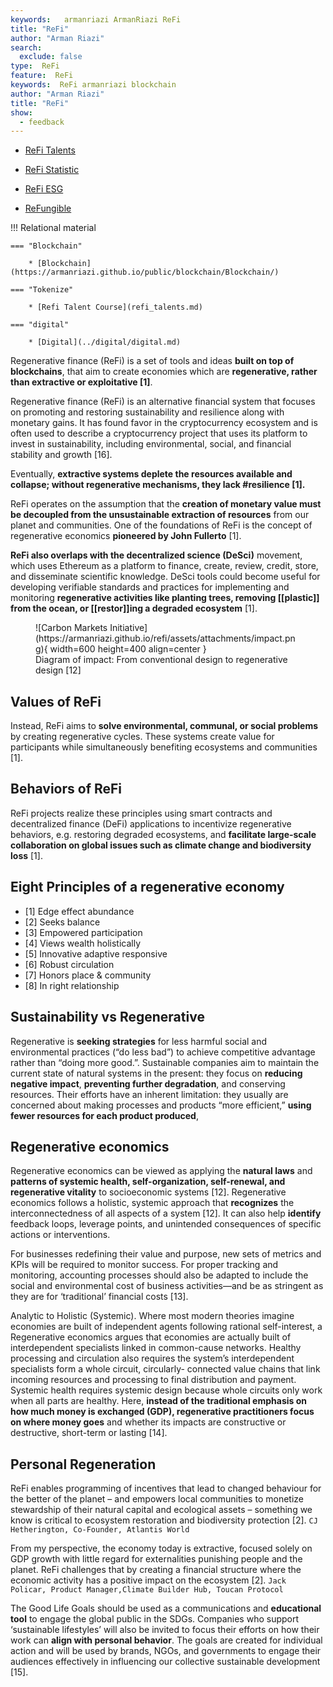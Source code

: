 ```yaml
---
keywords:   armanriazi ArmanRiazi ReFi
title: "ReFi"
author: "Arman Riazi"
search:
  exclude: false
type:  ReFi
feature:  ReFi
keywords:  ReFi armanriazi blockchain
author: "Arman Riazi"
title: "ReFi"
show:
  - feedback
---
```


- [ReFi Talents](refi_talents.md)

- [ReFi Statistic](statistic_refi.md)

- [ReFi ESG](esg.md)

- [ReFungible](refungible.md)

!!! Relational material

    === "Blockchain"

        * [Blockchain](https://armanriazi.github.io/public/blockchain/Blockchain/)

    === "Tokenize"

        * [Refi Talent Course](refi_talents.md)
    
    === "digital"

        * [Digital](../digital/digital.md)



Regenerative finance (ReFi) is a set of tools and ideas **built on top of blockchains**, that aim to create economies which are **regenerative, rather than extractive or exploitative [1]**. 

Regenerative finance (ReFi) is an alternative financial system that focuses on promoting and restoring sustainability and resilience along with monetary gains. It has found favor in the cryptocurrency ecosystem and is often used to describe a cryptocurrency project that uses its platform to invest in sustainability, including environmental, social, and financial stability and growth [16].

Eventually, **extractive systems deplete the resources available and collapse; without regenerative mechanisms, they lack #resilience [1].** 

ReFi operates on the assumption that the **creation of monetary value must be decoupled from the unsustainable extraction of resources** from our planet and communities. One of the foundations of ReFi is the concept of regenerative economics **pioneered by John Fullerto** [1].

**ReFi also overlaps with the decentralized science (DeSci)** movement, which uses Ethereum as a platform to finance, create, review, credit, store, and disseminate scientific knowledge. DeSci tools could become useful for developing verifiable standards and practices for implementing and monitoring **regenerative activities like planting trees, removing [[plastic]] from the ocean, or [[restor]]ing a degraded ecosystem** [1].

<figure markdown>
![Carbon Markets Initiative](https://armanriazi.github.io/refi/assets/attachments/impact.png){ width=600 height=400 align=center }
<figcaption>Diagram of impact: From conventional design to regenerative design [12]</figcaption>
</figure>

## Values of ReFi

Instead, ReFi aims to **solve environmental, communal, or social problems** by creating regenerative cycles. These systems create value for participants while simultaneously benefiting ecosystems and communities [1].

## Behaviors of ReFi

ReFi projects realize these principles using smart contracts and decentralized finance (DeFi) applications to incentivize regenerative behaviors, e.g. restoring degraded ecosystems, and **facilitate large-scale collaboration on global issues such as climate change and biodiversity loss** [1].

## Eight Principles of a regenerative economy

- [1] Edge effect abundance
- [2] Seeks balance
- [3] Empowered participation
- [4] Views wealth holistically
- [5] Innovative adaptive responsive
- [6] Robust circulation
- [7] Honors place & community
- [8] In right relationship

## Sustainability vs Regenerative

Regenerative is **seeking strategies** for less harmful social and environmental practices (“do less bad”) to achieve competitive advantage rather than “doing more good.”.
Sustainable companies aim to maintain the current state of natural systems in the present: they focus on **reducing negative impact**, **preventing further degradation**, and conserving resources. Their efforts have an inherent limitation: they usually are concerned about making processes and products “more efficient,” **using fewer resources for each product produced**,

## Regenerative economics

Regenerative economics can be viewed as applying the **natural laws** and **patterns of systemic health, self-organization, self-renewal, and regenerative vitality** to socioeconomic systems [12].
Regenerative economics follows a holistic, systemic approach that **recognizes** the interconnectedness of all aspects of a system [12].
It can also help **identify** feedback loops, leverage points, and unintended consequences of specific actions or interventions.

For businesses redefining their value and purpose, new sets of metrics and KPIs will be required to monitor success. For proper
tracking and monitoring, accounting processes should also be adapted to include the social and
environmental cost of business activities—and be as stringent as they are for ‘traditional’ financial costs [13].

Analytic to Holistic (Systemic). Where most modern theories imagine economies are built of independent agents following rational self-interest, a Regenerative economics argues that economies
are actually built of interdependent specialists linked in common-cause networks. Healthy processing and circulation also requires the system’s interdependent specialists form a whole circuit, circularly-
connected value chains that link incoming resources and processing to final distribution and payment. Systemic health requires systemic design because whole circuits only work when all parts are healthy.
Here, **instead of the traditional emphasis on how much money is exchanged (GDP), regenerative practitioners focus on where money goes** and whether its impacts are constructive or destructive,
short-term or lasting [14].

## Personal Regeneration

ReFi enables programming of incentives that lead to changed behaviour for the better of the planet – and empowers local communities to monetize stewardship of their natural capital and ecological assets – something we know is critical to ecosystem restoration and biodiversity protection [2].
`CJ Hetherington, Co-Founder, Atlantis World`

From my perspective, the economy today is extractive, focused solely on GDP growth with little regard for externalities punishing people and the planet. ReFi challenges that by creating a financial structure where the economic activity has a positive impact on the ecosystem [2].
`Jack Policar, Product Manager,Climate Builder Hub, Toucan Protocol`

The Good Life Goals should be used as a communications and **educational tool** to engage the global public in the SDGs. Companies who support ‘sustainable lifestyles’ will also be invited to focus their efforts on how their work can **align with personal behavior**. The goals are created for individual action and will be used by brands, NGOs, and governments to engage their audiences effectively in influencing our collective sustainable development [15].